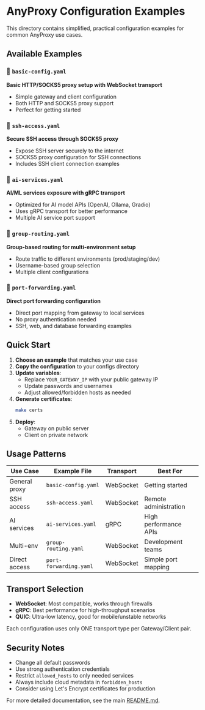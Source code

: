 # AnyProxy Configuration Examples

This directory contains simplified, practical configuration examples for common AnyProxy use cases.

## Available Examples

### 🔧 `basic-config.yaml`
**Basic HTTP/SOCKS5 proxy setup with WebSocket transport**
- Simple gateway and client configuration
- Both HTTP and SOCKS5 proxy support
- Perfect for getting started

### 🔐 `ssh-access.yaml`
**Secure SSH access through SOCKS5 proxy**
- Expose SSH server securely to the internet
- SOCKS5 proxy configuration for SSH connections
- Includes SSH client connection examples

### 🤖 `ai-services.yaml`
**AI/ML services exposure with gRPC transport**
- Optimized for AI model APIs (OpenAI, Ollama, Gradio)
- Uses gRPC transport for better performance
- Multiple AI service port support

### 🏢 `group-routing.yaml`
**Group-based routing for multi-environment setup**
- Route traffic to different environments (prod/staging/dev)
- Username-based group selection
- Multiple client configurations

### 🚪 `port-forwarding.yaml`
**Direct port forwarding configuration**
- Direct port mapping from gateway to local services
- No proxy authentication needed
- SSH, web, and database forwarding examples

## Quick Start

1. **Choose an example** that matches your use case
2. **Copy the configuration** to your configs directory
3. **Update variables**:
   - Replace `YOUR_GATEWAY_IP` with your public gateway IP
   - Update passwords and usernames
   - Adjust allowed/forbidden hosts as needed
4. **Generate certificates**:
   ```bash
   make certs
   ```
5. **Deploy**:
   - Gateway on public server
   - Client on private network

## Usage Patterns

| Use Case | Example File | Transport | Best For |
|----------|-------------|-----------|----------|
| General proxy | `basic-config.yaml` | WebSocket | Getting started |
| SSH access | `ssh-access.yaml` | WebSocket | Remote administration |
| AI services | `ai-services.yaml` | gRPC | High performance APIs |
| Multi-env | `group-routing.yaml` | WebSocket | Development teams |
| Direct access | `port-forwarding.yaml` | WebSocket | Simple port mapping |

## Transport Selection

- **WebSocket**: Most compatible, works through firewalls
- **gRPC**: Best performance for high-throughput scenarios  
- **QUIC**: Ultra-low latency, good for mobile/unstable networks

Each configuration uses only ONE transport type per Gateway/Client pair.

## Security Notes

- Change all default passwords
- Use strong authentication credentials
- Restrict `allowed_hosts` to only needed services
- Always include cloud metadata in `forbidden_hosts`
- Consider using Let's Encrypt certificates for production

For more detailed documentation, see the main [README.md](../README.md). 